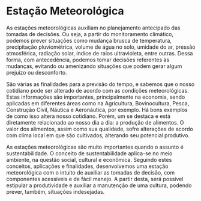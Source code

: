 # Estação Meteorológica

As estações meteorológicas auxiliam no planejamento antecipado das tomadas de decisões. Ou seja, a partir do monitoramento climático, podemos prever situações como mudança brusca de temperatura, precipitação pluviométrica, volume de água no solo, umidade do ar, pressão atmosférica, radiação solar, índice de raios ultravioleta, entre outras. Dessa forma, com antecedência, podemos tomar decisões referentes às mudanças, evitando ou amenizando situações que podem gerar algum prejuízo ou desconforto.

São várias as finalidades para a previsão do tempo, e sabemos que o nosso cotidiano pode ser alterado de acordo com as condições meteorológicas. Estas informações são importantes, principalmente na economia, sendo aplicadas em diferentes áreas como na Agricultura, Bovinocultura, Pesca, Construção Civil, Náutica e Aeronáutica, por exemplo. Há bons exemplos de como isso altera nosso cotidiano. Porém, um se destaca e está diretamente relacionado ao nosso dia a dia: a produção de alimentos. O valor dos alimentos, assim como sua qualidade, sofre alterações de acordo com clima local em que são cultivados, alterando seu potencial produtivo.

As estações meteorológicas são muito importantes quando o assunto é sustentabilidade. O conceito de sustentabilidade aplica-se no meio ambiente, na questão social, cultural e econômica. Seguindo estes conceitos, aplicações e finalidades, desenvolvemos uma estação meteorológica com o intuito de auxiliar as tomadas de decisão, com componentes acessíveis e de fácil manejo. A partir desta, será possível estipular a produtividade e auxiliar a manutenção de uma cultura, podendo prever, também, situações indesejadas.

